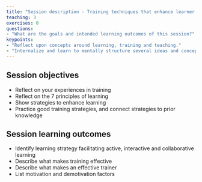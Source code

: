 ```yaml
---
title: "Session description - Training techniques that enhance learner participation and engagement"
teaching: 3
exercises: 0
questions:
- "What are the goals and intended learning outcomes of this session?"
keypoints:
- "Reflect upon concepts around learning, training and teaching."
- "Internalize and learn to mentally structure several ideas and concepts related to learning, training and teaching."
---
```


## Session objectives
- Reflect on your experiences in training
- Reflect on the 7 principles of learning
- Show strategies to enhance learning
- Practice good training strategies, and connect strategies to prior knowledge





## Session learning outcomes
- Identify learning strategy facilitating active, interactive and collaborative learning
- Describe what makes training effective
- Describe what makes an effective trainer
- List motivation and demotivation factors
